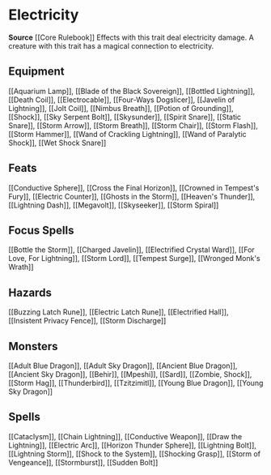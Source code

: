 ﻿---
id: '56'
name: Electricity
rarity: Common
source: '[[DATABASE/source/Core Rulebook|Core Rulebook]]'
trait:
- Electricity
type: Trait

---
# Electricity

**Source** [[Core Rulebook]] 
Effects with this trait deal electricity damage. A creature with this trait has a magical connection to electricity.

## Equipment

[[Aquarium Lamp]], [[Blade of the Black Sovereign]], [[Bottled Lightning]], [[Death Coil]], [[Electrocable]], [[Four-Ways Dogslicer]], [[Javelin of Lightning]], [[Jolt Coil]], [[Nimbus Breath]], [[Potion of Grounding]], [[Shock]], [[Sky Serpent Bolt]], [[Skysunder]], [[Spirit Snare]], [[Static Snare]], [[Storm Arrow]], [[Storm Breath]], [[Storm Chair]], [[Storm Flash]], [[Storm Hammer]], [[Wand of Crackling Lightning]], [[Wand of Paralytic Shock]], [[Wet Shock Snare]]

## Feats

[[Conductive Sphere]], [[Cross the Final Horizon]], [[Crowned in Tempest's Fury]], [[Electric Counter]], [[Ghosts in the Storm]], [[Heaven's Thunder]], [[Lightning Dash]], [[Megavolt]], [[Skyseeker]], [[Storm Spiral]]

## Focus Spells

[[Bottle the Storm]], [[Charged Javelin]], [[Electrified Crystal Ward]], [[For Love, For Lightning]], [[Storm Lord]], [[Tempest Surge]], [[Wronged Monk's Wrath]]

## Hazards

[[Buzzing Latch Rune]], [[Electric Latch Rune]], [[Electrified Hall]], [[Insistent Privacy Fence]], [[Storm Discharge]]

## Monsters

[[Adult Blue Dragon]], [[Adult Sky Dragon]], [[Ancient Blue Dragon]], [[Ancient Sky Dragon]], [[Behir]], [[Mpeshi]], [[Sard]], [[Zombie, Shock]], [[Storm Hag]], [[Thunderbird]], [[Tzitzimitl]], [[Young Blue Dragon]], [[Young Sky Dragon]]

## Spells

[[Cataclysm]], [[Chain Lightning]], [[Conductive Weapon]], [[Draw the Lightning]], [[Electric Arc]], [[Horizon Thunder Sphere]], [[Lightning Bolt]], [[Lightning Storm]], [[Shock to the System]], [[Shocking Grasp]], [[Storm of Vengeance]], [[Stormburst]], [[Sudden Bolt]]